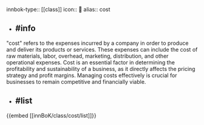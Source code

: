 innbok-type:: [[class]]
icon:: 💸
alias:: cost

- ## #info 
"cost" refers to the expenses incurred by a company in order to produce and deliver its products or services. These expenses can include the cost of raw materials, labor, overhead, marketing, distribution, and other operational expenses. Cost is an essential factor in determining the profitability and sustainability of a business, as it directly affects the pricing strategy and profit margins. Managing costs effectively is crucial for businesses to remain competitive and financially viable.
- ## #list 
{{embed [[innBoK/class/cost/list]]}}











